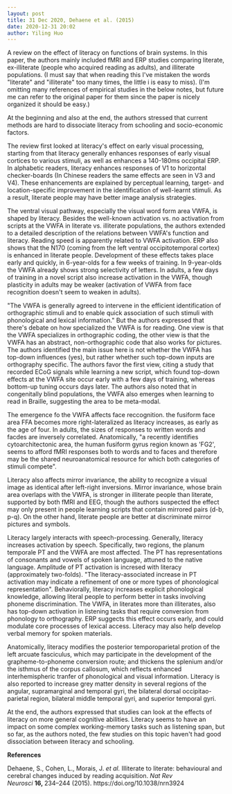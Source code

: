 ```yaml
---
layout: post
title: 31 Dec 2020, Dehaene et al. (2015)
date: 2020-12-31 20:02
author: Yiling Huo
---
```

<!-- wp:paragraph -->
<p>A review on the effect of literacy on functions of brain systems. In this paper, the authors mainly included fMRI and ERP studies comparing literate, ex-illiterate (people who acquired reading as adults), and illiterate populations. (I must say that when reading this I've mistaken the words "literate" and "illiterate" too many times, the little i is easy to miss). (I'm omitting many references of empirical studies in the below notes, but future me can refer to the original paper for them since the paper is nicely organized it should be easy.)</p>
<!-- /wp:paragraph -->

<!-- wp:paragraph -->
<p>At the beginning and also at the end, the authors stressed that current methods are hard to dissociate literacy from schooling and socio-economic factors. </p>
<!-- /wp:paragraph -->

<!-- wp:paragraph -->
<p>The review first looked at literacy's effect on early visual processing, starting from that literacy generally enhances responses of early visual cortices to various stimuli, as well as enhances a 140-180ms occipital ERP. In alphabetic readers, literacy enhances responses of V1 to horizontal checker-boards (In Chinese readers the same effects are seen in V3 and V4). These enhancements are explained by perceptual learning, target- and location-specific improvement in the identification of well-learnt stimuli. As a result, literate people may have better image analysis strategies.</p>
<!-- /wp:paragraph -->

<!-- wp:paragraph -->
<p>The ventral visual pathway, especially the visual word form area VWFA, is shaped by literacy. Besides the well-known activation vs. no activation from scripts at the VWFA in literate vs. illiterate populations, the authors extended to a detailed description of the relations between VWFA's function and literacy. Reading speed is apparently related to VWFA activation. ERP also shows that the N170 (coming from the left ventral occipitotemporal cortex) is enhanced in literate people. Development of these effects takes place early and quickly, in 6-year-olds for a few weeks of training. In 9-year-olds the VWFA already shows strong selectivity of letters. In adults, a few days of training in a novel script also increase activation in the VWFA, though plasticity in adults may be weaker (activation of VWFA from face recognition doesn't seem to weaken in adults).</p>
<!-- /wp:paragraph -->

<!-- wp:paragraph -->
<p>"The VWFA is generally agreed to intervene in the efficient identification of orthographic stimuli and to enable quick association of such stimuli with phonological and lexical information." But the authors expressed that there's debate on how specialized the VWFA is for reading. One view is that the VWFA specializes in orthographic coding, the other view is that the VWFA has an abstract, non-orthographic code that also works for pictures. The authors identified the main issue here is not whether the VWFA has top-down influences (yes), but rather whether such top-down inputs are orthography specific. The authors favor the first view, citing a study that recorded ECoG signals while learning a new script, which found top-down effects at the VWFA site occur early with a few days of training, whereas bottom-up tuning occurs days later. The authors also noted that in congenitally blind populations, the VWFA also emerges when learning to read in Braille, suggesting the area to be meta-modal. </p>
<!-- /wp:paragraph -->

<!-- wp:paragraph -->
<p>The emergence fo the VWFA affects face reccognition. the fusiform face area FFA becomes more right-lateralized as literacy increases, as early as the age of four. In adults, the sizes of responses to written words and facdes are inversely correlated. Anatomically, "a recently identifies cytoarchitectonic area, the human fusiform gyrus region known as 'FG2', seems to afford fMRI responses both to words and to faces and therefore may be the shared neuroanatomical resource for which both categories of stimuli compete". </p>
<!-- /wp:paragraph -->

<!-- wp:paragraph -->
<p>Literacy also affects mirror invariance, the ability to recognize a visual image as identical after left-right inversions. Mirror invariance, whose brain area overlaps with the VWFA, is stronger in illiterate people than literate, supported by both fMRI and EEG, though the authors suspected the effect may only present in people learning scripts that contain mirrored pairs (d-b, p-q). On the other hand, literate people are better at discriminate mirror pictures and symbols.</p>
<!-- /wp:paragraph -->

<!-- wp:paragraph -->
<p>Literacy largely interacts with speech-processing. Generally, literacy increases activation by speech. Specifically, two regions, the planum temporale PT and the VWFA are most affected. The PT has representations of consonants and vowels of spoken language, attuned to the native language. Amplitude of PT activation is incresed with literacy (approximately two-folds). "The literacy-associated increase in PT activation may indicate a refinement of one or more types of phonological representation". Behaviorally, literacy increases explicit phonological knowledge, allowing literal people to perform better in tasks involving phoneme discrimination. The VWFA, in literates more than illiterates, also has top-down activation in listening tasks that require conversion from phonology to orthography. ERP suggects this effect occurs early, and could modulate core processes of lexical access. Literacy may also help develop verbal memory for spoken materials. </p>
<!-- /wp:paragraph -->

<!-- wp:paragraph -->
<p>Anatomically, literacy modifies the posterior temporoparietal protion of the left arcuate fasciculus, which may participate in the development of the grapheme-to-phoneme conversion route; and thickens the splenium and/or the isthmus of the corpus callosum, which reflects enhanced interhemispheric tranfer of phonological and visual information. Literacy is also reported to increase grey matter density in several regions of the angular, supramarginal and temporal gyri, the bilateral dorsal occipitao-parietal region, bilateral middle temporal gyri, and superior temporal gyri. </p>
<!-- /wp:paragraph -->

<!-- wp:paragraph -->
<p>At the end, the authors expressed that studies can look at the effects of literacy on more general cognitive abilities. Literacy seems to have an impact on some complex working-memory tasks such as listening span, but so far, as the authors noted, the few studies on this topic haven't had good dissociation between literacy and schooling. </p>
<!-- /wp:paragraph -->

<!-- wp:paragraph -->
<p><strong>References</strong></p>
<!-- /wp:paragraph -->

<!-- wp:paragraph -->
<p>Dehaene, S., Cohen, L., Morais, J.&nbsp;<em>et al.</em>&nbsp;Illiterate to literate: behavioural and cerebral changes induced by reading acquisition.&nbsp;<em>Nat Rev Neurosci</em>&nbsp;<strong>16,&nbsp;</strong>234–244 (2015). https://doi.org/10.1038/nrn3924</p>
<!-- /wp:paragraph -->
